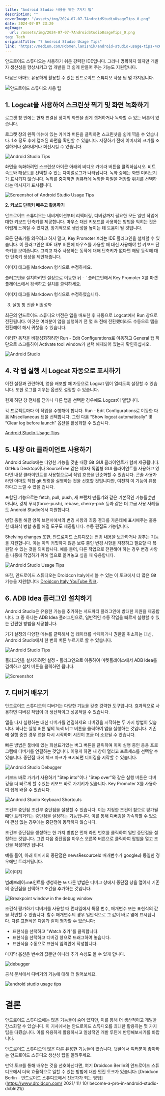```yaml
---
title: "Android Studio 사용을 위한 7가지 팁"
description: ""
coverImage: "/assets/img/2024-07-07-7AndroidStudioUsageTips_0.png"
date: 2024-07-07 23:20
ogImage: 
  url: /assets/img/2024-07-07-7AndroidStudioUsageTips_0.png
tag: Tech
originalTitle: "7 Android Studio Usage Tips"
link: "https://medium.com/@domen.lanisnik/android-studio-usage-tips-4c6c47b716e8"
---
```



안드로이드 스튜디오는 사용하기 쉬운 강력한 IDE입니다. 그러나 명확하지 않지만 개발자 생산성을 향상시키고 앱 개발을 더 쉽게 만들어 주는 기능도 지원합니다.

다음은 아마도 유용하게 활용할 수 있는 안드로이드 스튜디오 사용 팁 몇 가지입니다.

![안드로이드 스튜디오 사용 팁](/assets/img/2024-07-07-7AndroidStudioUsageTips_0.png)

## 1. Logcat을 사용하여 스크린샷 찍기 및 화면 녹화하기

<div class="content-ad"></div>

로그캣 창 안에는 현재 연결된 장치의 화면을 쉽게 캡처하거나 녹화할 수 있는 버튼이 있습니다.

로그캣 창의 왼쪽 메뉴에 있는 카메라 버튼을 클릭하면 스크린샷을 쉽게 찍을 수 있습니다. 1초 정도 후에 캡처된 화면을 확인할 수 있습니다. 저장하기 전에 이미지의 크기를 조절하거나 잘라내거나 회전시킬 수 있습니다.

![Android Studio Tips](/assets/img/2024-07-07-7AndroidStudioUsageTips_1.png)

화면을 녹화하려면 스크린샷 아이콘 아래의 비디오 카메라 버튼을 클릭하십시오. 비트 속도와 해상도를 선택할 수 있는 다이얼로그가 나타납니다. 녹화 중에는 화면 미리보기가 표시되지 않습니다. 녹화를 중지하면 컴퓨터에 녹화한 파일을 저장할 위치를 선택하라는 메시지가 표시됩니다.

<div class="content-ad"></div>

![Screenshot of Android Studio Usage Tips](/assets/img/2024-07-07-7AndroidStudioUsageTips_2.png)

**2. 키보드 단축키 배우고 활용하기**

안드로이드 스튜디오는 네비게이션부터 리팩터링, 디버깅까지 필요한 모든 일반 작업에 대한 키보드 단축키를 제공합니다. 마우스 대신 키보드를 사용하는 방법을 익히는 것은 어렵게 느껴질 수 있지만, 장기적으로 생산성을 높이는 데 도움이 될 것입니다.

모든 단축키를 외우려고 하지 말고, Key Promoter X라는 IDE 플러그인을 설치할 수 있습니다. 이 플러그인은 IDE 내부 버튼에 마우스를 사용할 때 대신 사용해야 할 키보드 단축키를 보여줍니다. 그리고 자주 사용하는 동작에 대해 단축키가 없다면 해당 동작에 대한 단축키 생성을 제안해줍니다.

<div class="content-ad"></div>

이미지 태그를 Markdown 형식으로 수정하세요.

플러그인을 설치하려면 설정으로 이동한 뒤 - ` 플러그인에서 Key Promoter X를 마켓플레이스에서 검색하고 설치를 클릭하세요.

이미지 태그를 Markdown 형식으로 수정하였습니다.

3. 실행 창 전환 비활성화

<div class="content-ad"></div>

최근의 안드로이드 스튜디오 버전은 앱을 배포한 후 자동으로 Logcat에서 Run 창으로 전환됩니다. 이것은 여러분이 앱을 실행하기 전 몇 초 전에 전환했더라도 수동으로 탭을 전환해야 해서 귀찮을 수 있습니다.

이러한 동작을 비활성화하려면 Run - Edit Configurations로 이동하고 General 탭 하단으로 스크롤하여 Activate tool window가 선택 해제되어 있는지 확인하십시오.

![Android Studio](/assets/img/2024-07-07-7AndroidStudioUsageTips_5.png)

## 4. 각 앱 실행 시 Logcat 자동으로 표시하기

<div class="content-ad"></div>

이전 설정과 관련하여, 앱을 배포할 때 자동으로 Logcat 탭이 열리도록 설정할 수 있습니다. 또한 로그를 지우는 옵션도 설정할 수 있습니다.

현재 하단 창 전체를 닫거나 다른 탭을 선택한 경우에도 Logcat이 열립니다.

각 프로젝트마다 이 작업을 수행해야 합니다. Run - Edit Configurations로 이동한 다음 Miscellaneous 탭을 선택합니다. 그런 다음 “Show logcat automatically” 및 “Clear log before launch” 옵션을 활성화할 수 있습니다.

[Android Studio Usage Tips](/assets/img/2024-07-07-7AndroidStudioUsageTips_6.png)

<div class="content-ad"></div>

## 5. 내장 Git 클라이언트 사용하기

Android Studio에는 다양한 기능을 갖춘 내장 Git GUI 클라이언트가 함께 제공됩니다. GitHub Desktop이나 SourceTree 같은 제3자 독립형 GUI 클라이언트를 사용하고 있다면 내장 클라이언트를 사용함으로써 작업 흐름을 단순화할 수 있습니다. 콘솔 사용자라면 아마도 직접 git 명령을 실행하는 것을 선호할 것입니다만, 여전히 이 기능이 유용하다고 느낄 수 있을 겁니다.

포함된 기능으로는 fetch, pull, push, 새 브랜치 만들기와 같은 기본적인 기능들뿐만 아니라, 강제 푸시(force-push), rebase, cherry-pick 등과 같은 더 고급 사용 사례들도 Android Studio에서 지원합니다.

병합 충돌 해결
양쪽 브랜치에서의 변경 사항과 최종 결과를 가운데에 표시해주는 훌륭한 대화식 병합 충돌 해결 도구도 제공됩니다. 수동 편집도 가능합니다.

<div class="content-ad"></div>

Shelving changes
또한, 안드로이드 스튜디오는 변경 내용을 보관하거나 감추는 기능을 지원합니다. 이는 아직 커밋하지 않은 보류 중인 변경 사항을 저장하고 필요할 때 복원할 수 있는 것을 의미합니다. 예를 들어, 다른 작업으로 전환해야 하는 경우 변경 사항을 나중에 작업하기 위해 옆으로 옮겨놓고 싶을 때 유용합니다.

![Android Studio Usage Tips](/assets/img/2024-07-07-7AndroidStudioUsageTips_7.png)

또한, 안드로이드 스튜디오는 Droidcon Italy에서 볼 수 있는 이 토크에서 더 많은 Git 기능을 지원합니다: [Droidcon Italy YouTube 링크](https://www.youtube.com/watch?v=XMUnUotuvGw).

## 6. ADB Idea 플러그인 설치하기

<div class="content-ad"></div>

Android Studio은 유용한 기능을 추가하는 서드파티 플러그인에 방대한 지원을 제공합니다. 그 중 하나는 ADB Idea 플러그인으로, 일반적인 수동 작업을 빠르게 실행할 수 있는 간편한 방법을 제공합니다.

기기 설정의 다양한 메뉴를 클릭해서 앱 데이터를 삭제하거나 권한을 취소하는 대신, Android Studio에서 한 번의 버튼 누르기로 할 수 있습니다.

![Android Studio Tips](https://yourwebsite.com/assets/img/2024-07-07-7AndroidStudioUsageTips_8.png)

플러그인을 설치하려면 설정 - 플러그인으로 이동하여 마켓플레이스에서 ADB Idea를 검색하고 설치 버튼을 클릭하면 됩니다.

<div class="content-ad"></div>

![Screenshot](/assets/img/2024-07-07-7AndroidStudioUsageTips_9.png)

## 7. 디버거 배우기

안드로이드 스튜디오의 디버거는 다양한 기능을 갖춘 강력한 도구입니다. 효과적으로 사용하면 디버깅 작업이 더 생산적이고 성공적일 수 있습니다.

앱을 다시 실행하는 대신 디버거를 연결하세요
디버깅을 시작하는 두 가지 방법이 있습니다. 하나는 실행 버튼 옆의 녹색 버그 버튼을 클릭하여 앱을 실행하는 것입니다. 기존에 실행 중인 경우 앱을 다시 시작하며 시간이 조금 더 소요될 수 있습니다.

<div class="content-ad"></div>

빠른 방법은 툴바에 있는 화살표가있는 버그 버튼을 클릭하여 이미 실행 중인 응용 프로그램에 디버거를 연결하는 것입니다. 이렇게 하면 새 창이 열리고 프로세스를 선택할 수 있습니다. 중단점 내에 체크 마크가 표시되면 디버깅을 시작할 수 있습니다.

![Android Studio Debugger](/assets/img/2024-07-07-7AndroidStudioUsageTips_10.png)

키보드 바로 가기키 사용하기
"Step into"이나 "Step over"와 같은 실행 버튼은 디버깅을 더 빠르게 할 수있는 키보드 바로 가기키가 있습니다. Key Promoter X를 사용하여 쉽게 배울 수 있습니다.

![Android Studio Keyboard Shortcuts](/assets/img/2024-07-07-7AndroidStudioUsageTips_11.png)

<div class="content-ad"></div>

조건부 중단점
조건부 중단점을 설정할 수 있습니다. 이는 지정한 조건이 참으로 평가될 때만 트리거되는 중단점을 설정하는 기능입니다. 이를 통해 디버깅을 가속화할 수 있으며 관심 없는 경우에는 중단점이 동작하지 않습니다.

조건부 중단점을 생성하는 한 가지 방법은 먼저 라인 번호를 클릭하여 일반 중단점을 설정하는 것입니다. 그런 다음 중단점을 마우스 오른쪽 버튼으로 클릭하여 팝업을 열고 조건을 작성하면 됩니다.

예를 들어, 아래 이미지의 중단점은 newsResourceId 매개변수가 google과 동일한 경우에만 트리거됩니다.

![이미지](/assets/img/2024-07-07-7AndroidStudioUsageTips_12.png)

<div class="content-ad"></div>

범례브레이크포인트를 생성하는 또 다른 방법은 디버그 창에서 중단점 창을 열어서 기존의 중단점을 선택하고 조건을 추가하는 것입니다.

![Breakpoint window in the debug window](/assets/img/2024-07-07-7AndroidStudioUsageTips_13.png)

조건식 평가하기
디버거를 사용할 때 런타임에서 특정 변수, 매개변수 또는 표현식의 값을 확인할 수 있습니다. 함수 매개변수의 경우 일반적으로 그 값이 바로 옆에 표시됩니다. 다른 표현식은 다음과 같이 평가할 수 있습니다:

- 표현식을 선택하고 "Watch 추가"를 클릭합니다.
- 표현식을 선택하고 디버깅 창으로 드래그하여 놓습니다.
- 표현식을 수동으로 표현식 입력란에 작성합니다.

<div class="content-ad"></div>

마지막 옵션은 변수의 값뿐만 아니라 추가 속성도 볼 수 있게 합니다.

![debugger](https://miro.medium.com/v2/resize:fit:1200/1*d8mhVZnc4Ey0H2xxzFTQHA.gif)

공식 문서에서 디버거의 기능에 대해 더 읽어보세요.

![android studio usage tips](/assets/img/2024-07-07-7AndroidStudioUsageTips_14.png)

<div class="content-ad"></div>

# 결론

안드로이드 스튜디오에는 많은 기능들이 숨어 있지만, 이를 통해 더 생산적이고 개발을 간소화할 수 있습니다. 이 기사에서는 안드로이드 스튜디오를 최대한 활용하는 몇 가지 팁을 다뤘습니다. 이를 유용하게 활용하시고 일상적인 개발 루틴에 반영해보시기를 바랍니다.

안드로이드 스튜디오의 많은 다른 유용한 기능들이 있습니다. 댓글에서 여러분이 좋아하는 안드로이드 스튜디오 생산성 팁을 알려주세요.

만약 토크를 통해 배우는 것을 선호하신다면, 여기 Droidcon Berlin의 안드로이드 스튜디오에서 더욱 효율적으로 일할 수 있는 방법에 대한 멋진 토크가 있습니다: [Droidcon Berlin - 안드로이드 스튜디오에서 전문가가 되는 방법](https://www.droidcon.com/ 2021/ 11/ 10/ become-a-pro-in-android-studio-dcbln21/)